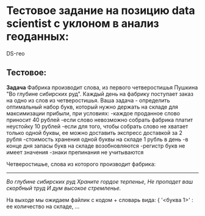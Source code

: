 # Тестовое задание на позицию data scientist с уклоном в анализ геоданных:

DS-гео
## Тестовое:

**Задача**
Фабрика производит слова, из первого четверостишья Пушкина "Во глубине сибирских руд".
Каждый день на фабрику поступает заказ на одно из слов из четверостишья.
Ваша задача - определить оптимальный набор букв, который нужно держать на складе для максимизации прибыли, при условиях:
-каждое проданное слово приносит 40 рублей
-если слово невозможно собрать фабрика платит неустойку 10 рублей
-если для того, чтобы собрать слово не хватает только одной буквы, ее можно доставить экспресс доставкой за 2 рубля
-стоимость хранения одной буквы на складе 1 рубль в день
-в конце дня запасы букв на складе возобновляются
-регистр букв не имеет значения
-знаки препинания не учитываются

Четверостишье, слова из которого производит фабрика:
***
*Во глубине сибирских руд*
*Храните гордое терпенье,*
*Не пропадет ваш скорбный труд*
*И дум высокое стремленье.*

На выходе мы ожидаем файлик с кодом + словарь вида:
{
'<буква 1>' : ее количество на складе,
...